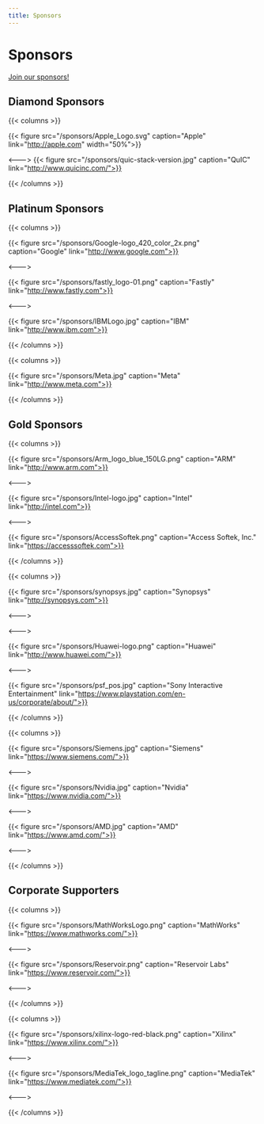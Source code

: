 ```yaml
---
title: Sponsors
---
```

<!-- markdownlint-disable -->

# Sponsors

[Join our sponsors!](/documents/sponsorship/LLVMFoundation-Sponsorship-20190802.pdf)

## Diamond Sponsors

{{< columns >}}

{{< figure src="/sponsors/Apple_Logo.svg" caption="Apple" link="http://apple.com" width="50%">}}

<--->
{{< figure src="/sponsors/quic-stack-version.jpg" caption="QuIC" link="http://www.quicinc.com/">}}
 
{{< /columns >}}

## Platinum Sponsors

{{< columns >}}

{{< figure src="/sponsors/Google-logo_420_color_2x.png" caption="Google" link="http://www.google.com">}}

<--->

{{< figure src="/sponsors/fastly_logo-01.png" caption="Fastly" link="http://www.fastly.com">}}

<--->

{{< figure src="/sponsors/IBMLogo.jpg" caption="IBM" link="http://www.ibm.com">}}

{{< /columns >}}

{{< columns >}}

{{< figure src="/sponsors/Meta.jpg" caption="Meta" link="http://www.meta.com">}}

{{< /columns >}}

## Gold Sponsors

{{< columns >}}

{{< figure src="/sponsors/Arm_logo_blue_150LG.png" caption="ARM" link="http://www.arm.com">}}

<--->

{{< figure src="/sponsors/Intel-logo.jpg" caption="Intel" link="http://intel.com">}}

<--->

{{< figure src="/sponsors/AccessSoftek.png" caption="Access Softek, Inc." link="https://accesssoftek.com">}}

{{< /columns >}}

{{< columns >}}

{{< figure src="/sponsors/synopsys.jpg" caption="Synopsys" link="http://synopsys.com">}}

<--->


<--->

{{< figure src="/sponsors/Huawei-logo.png" caption="Huawei" link="http://www.huawei.com/">}}


<--->

{{< figure src="/sponsors/psf_pos.jpg" caption="Sony Interactive Entertainment" link="https://www.playstation.com/en-us/corporate/about/">}}


{{< /columns >}}

{{< columns >}}

{{< figure src="/sponsors/Siemens.jpg" caption="Siemens" link="https://www.siemens.com/">}}

<--->

{{< figure src="/sponsors/Nvidia.jpg" caption="Nvidia" link="https://www.nvidia.com/">}}

<--->

{{< figure src="/sponsors/AMD.jpg" caption="AMD" link="https://www.amd.com/">}}

<--->

{{< /columns >}}


## Corporate Supporters

{{< columns >}}

{{< figure src="/sponsors/MathWorksLogo.png" caption="MathWorks" link="https://www.mathworks.com/">}}

<--->

{{< figure src="/sponsors/Reservoir.png" caption="Reservoir Labs" link="https://www.reservoir.com/">}}


<--->

{{< /columns >}}

{{< columns >}}

{{< figure src="/sponsors/xilinx-logo-red-black.png" caption="Xilinx" link="https://www.xilinx.com/">}}

<--->

{{< figure src="/sponsors/MediaTek_logo_tagline.png" caption="MediaTek" link="https://www.mediatek.com/">}}

<--->


{{< /columns >}}

